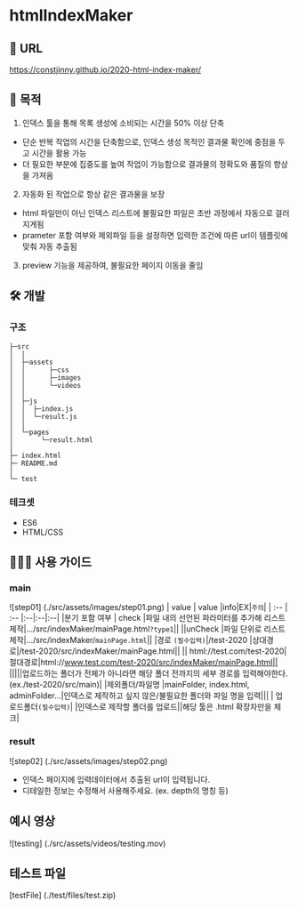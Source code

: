 # htmlIndexMaker

## 🔗 URL

https://constjinny.github.io/2020-html-index-maker/

## 📌 목적

1. 인덱스 툴을 통해 목록 생성에 소비되는 시간을 50% 이상 단축

- 단순 반복 작업의 시간을 단축함으로, 인덱스 생성 목적인 결과물 확인에 중점을 두고 시간을 활용 가능
- 더 필요한 부분에 집중도를 높여 작업이 가능함으로 결과물의 정확도와 품질의 향상을 가져옴

2. 자동화 된 작업으로 항상 같은 결과물을 보장

- html 파일만이 아닌 인덱스 리스트에 불필요한 파일은 초반 과정에서 자동으로 걸러지게됨
- prameter 포함 여부와 제외파일 등을 설정하면 입력한 조건에 따른 url이 템플릿에 맞춰 자동 추출됨

3. preview 기능을 제공하여, 불필요한 페이지 이동을 줄임

## 🛠 개발

### 구조

```
├─src
│  │
│  ├─assets
│  │      ├─css
│  │      ├─images
│  │      └─videos
│  │
│  ├─js
│  │  ├─index.js
│  │  └─result.js
│  │
│  └─pages
│       └─result.html
│
├─ index.html
├─ README.md
│
└─ test
```

### 테크셋

- ES6
- HTML/CSS

## 💁🏽‍♀️ 사용 가이드

### main

![step01] (./src/assets/images/step01.png)
| value | value |info|EX|`주의`|
| :-- | :-- |:--|:--|:--|
|분기 포함 여부 | check |파일 내의 선언된 파라미터를 추가해 리스트 제작|.../src/indexMaker/mainPage.html`?type1`||
||unCheck |파일 단위로 리스트 제작|.../src/indexMaker/`mainPage.html`||
|경로 `(필수입력)`|/test-2020 |상대경로|/test-2020/src/indexMaker/mainPage.html||
|| html://test.com/test-2020|절대경로|html://www.test.com/test-2020/src/indexMaker/mainPage.html||
|||||업로드하는 폴더가 전체가 아니라면 해당 폴더 전까지의 세부 경로를 입력해야한다. (ex./test-2020/src/main)|
|제외폴더/파일명 |mainFolder, index.html, adminFolder...|인덱스로 제작하고 싶지 않은/불필요한 폴더와 파일 명을 입력|||
| 업로드폴더`(필수입력)`| |인덱스로 제작할 폴더를 업로드||해당 툴은 .html 확장자만을 체크|

### result

![step02] (./src/assets/images/step02.png)

- 인덱스 페이지에 입력데이터에서 추출된 url이 입력됩니다.
- 디테일한 정보는 수정해서 사용해주세요. (ex. depth의 명칭 등)

## 예시 영상

![testing] (./src/assets/videos/testing.mov)

## 테스트 파일

[testFile] (./test/files/test.zip)
